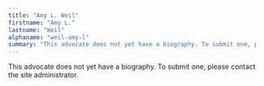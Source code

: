 ```yaml
---
title: "Amy L. Weil"
firstname: "Amy L."
lastname: "Weil"
alphaname: "weil-amy-l"
summary: "This advocate does not yet have a biography. To submit one, please contact the site administrator."
---
```

This advocate does not yet have a biography. To submit one, please contact the site administrator.

